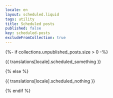 ```yaml
---
locale: en
layout: scheduled.liquid
tags: utility
title: Scheduled posts
published: false
key: scheduled-posts
excludeFromCollection: true
---
```

{%- if collections.unpublished_posts.size > 0 -%}
<p>{{ translations[locale].scheduled_something }}</p>
{% else %}
<p>{{ translations[locale].scheduled_nothing }}</p>
{% endif %}
